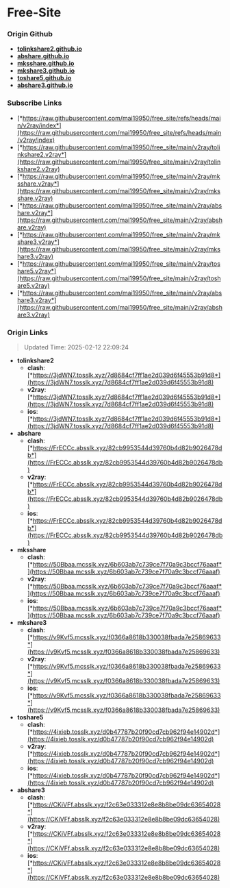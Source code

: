 # Free-Site

### Origin Github

- [**tolinkshare2.github.io**](https://github.com/tolinkshare2/tolinkshare2.github.io)
- [**abshare.github.io**](https://github.com/abshare/abshare.github.io)
- [**mksshare.github.io**](https://github.com/mksshare/mksshare.github.io)
- [**mkshare3.github.io**](https://github.com/mkshare3/mkshare3.github.io)
- [**toshare5.github.io**](https://github.com/toshare5/toshare5.github.io)
- [**abshare3.github.io**](https://github.com/abshare3/abshare3.github.io)

### Subscribe Links

- [*https://raw.githubusercontent.com/mai19950/free_site/refs/heads/main/v2ray/index*](https://raw.githubusercontent.com/mai19950/free_site/refs/heads/main/v2ray/index)
- [*https://raw.githubusercontent.com/mai19950/free_site/main/v2ray/tolinkshare2.v2ray*](https://raw.githubusercontent.com/mai19950/free_site/main/v2ray/tolinkshare2.v2ray)
- [*https://raw.githubusercontent.com/mai19950/free_site/main/v2ray/mksshare.v2ray*](https://raw.githubusercontent.com/mai19950/free_site/main/v2ray/mksshare.v2ray)
- [*https://raw.githubusercontent.com/mai19950/free_site/main/v2ray/abshare.v2ray*](https://raw.githubusercontent.com/mai19950/free_site/main/v2ray/abshare.v2ray)
- [*https://raw.githubusercontent.com/mai19950/free_site/main/v2ray/mkshare3.v2ray*](https://raw.githubusercontent.com/mai19950/free_site/main/v2ray/mkshare3.v2ray)
- [*https://raw.githubusercontent.com/mai19950/free_site/main/v2ray/toshare5.v2ray*](https://raw.githubusercontent.com/mai19950/free_site/main/v2ray/toshare5.v2ray)
- [*https://raw.githubusercontent.com/mai19950/free_site/main/v2ray/abshare3.v2ray*](https://raw.githubusercontent.com/mai19950/free_site/main/v2ray/abshare3.v2ray)

### Origin Links

> Updated Time: 2025-02-12 22:09:24

- **tolinkshare2**
  - **clash**: [*https://3jdWN7.tosslk.xyz/7d8684cf7ff1ae2d039d6f45553b91d8*](https://3jdWN7.tosslk.xyz/7d8684cf7ff1ae2d039d6f45553b91d8)
  - **v2ray**: [*https://3jdWN7.tosslk.xyz/7d8684cf7ff1ae2d039d6f45553b91d8*](https://3jdWN7.tosslk.xyz/7d8684cf7ff1ae2d039d6f45553b91d8)
  - **ios**: [*https://3jdWN7.tosslk.xyz/7d8684cf7ff1ae2d039d6f45553b91d8*](https://3jdWN7.tosslk.xyz/7d8684cf7ff1ae2d039d6f45553b91d8)
- **abshare**
  - **clash**: [*https://FrECCc.absslk.xyz/82cb9953544d39760b4d82b9026478db*](https://FrECCc.absslk.xyz/82cb9953544d39760b4d82b9026478db)
  - **v2ray**: [*https://FrECCc.absslk.xyz/82cb9953544d39760b4d82b9026478db*](https://FrECCc.absslk.xyz/82cb9953544d39760b4d82b9026478db)
  - **ios**: [*https://FrECCc.absslk.xyz/82cb9953544d39760b4d82b9026478db*](https://FrECCc.absslk.xyz/82cb9953544d39760b4d82b9026478db)
- **mksshare**
  - **clash**: [*https://50Bbaa.mcsslk.xyz/6b603ab7c739ce7f70a9c3bccf76aaaf*](https://50Bbaa.mcsslk.xyz/6b603ab7c739ce7f70a9c3bccf76aaaf)
  - **v2ray**: [*https://50Bbaa.mcsslk.xyz/6b603ab7c739ce7f70a9c3bccf76aaaf*](https://50Bbaa.mcsslk.xyz/6b603ab7c739ce7f70a9c3bccf76aaaf)
  - **ios**: [*https://50Bbaa.mcsslk.xyz/6b603ab7c739ce7f70a9c3bccf76aaaf*](https://50Bbaa.mcsslk.xyz/6b603ab7c739ce7f70a9c3bccf76aaaf)
- **mkshare3**
  - **clash**: [*https://v9Kvf5.mcsslk.xyz/f0366a8618b330038fbada7e25869633*](https://v9Kvf5.mcsslk.xyz/f0366a8618b330038fbada7e25869633)
  - **v2ray**: [*https://v9Kvf5.mcsslk.xyz/f0366a8618b330038fbada7e25869633*](https://v9Kvf5.mcsslk.xyz/f0366a8618b330038fbada7e25869633)
  - **ios**: [*https://v9Kvf5.mcsslk.xyz/f0366a8618b330038fbada7e25869633*](https://v9Kvf5.mcsslk.xyz/f0366a8618b330038fbada7e25869633)
- **toshare5**
  - **clash**: [*https://4ixieb.tosslk.xyz/d0b47787b20f90cd7cb962f94e14902d*](https://4ixieb.tosslk.xyz/d0b47787b20f90cd7cb962f94e14902d)
  - **v2ray**: [*https://4ixieb.tosslk.xyz/d0b47787b20f90cd7cb962f94e14902d*](https://4ixieb.tosslk.xyz/d0b47787b20f90cd7cb962f94e14902d)
  - **ios**: [*https://4ixieb.tosslk.xyz/d0b47787b20f90cd7cb962f94e14902d*](https://4ixieb.tosslk.xyz/d0b47787b20f90cd7cb962f94e14902d)
- **abshare3**
  - **clash**: [*https://CKiVFf.absslk.xyz/f2c63e033312e8e8b8be09dc63654028*](https://CKiVFf.absslk.xyz/f2c63e033312e8e8b8be09dc63654028)
  - **v2ray**: [*https://CKiVFf.absslk.xyz/f2c63e033312e8e8b8be09dc63654028*](https://CKiVFf.absslk.xyz/f2c63e033312e8e8b8be09dc63654028)
  - **ios**: [*https://CKiVFf.absslk.xyz/f2c63e033312e8e8b8be09dc63654028*](https://CKiVFf.absslk.xyz/f2c63e033312e8e8b8be09dc63654028)
